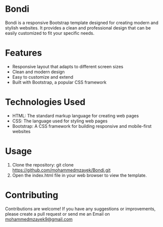 # Bondi
Bondi is a responsive Bootstrap template designed for creating modern and stylish websites. It provides a clean and professional design that can be easily customized to fit your specific needs.
# Features
* Responsive layout that adapts to different screen sizes
* Clean and modern design
* Easy to customize and extend
* Built with Bootstrap, a popular CSS framework
# Technologies Used
* HTML: The standard markup language for creating web pages
* CSS: The language used for styling web pages
* Bootstrap: A CSS framework for building responsive and mobile-first websites
# Usage
1. Clone the repository: git clone https://github.com/mohammedmzayek/Bondi.git
2. Open the index.html file in your web browser to view the template.
# Contributing
Contributions are welcome! If you have any suggestions or improvements, please create a pull request or send me an Email on mohammedmzayek9@gmail.com
